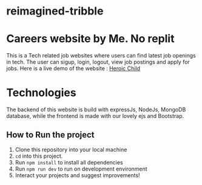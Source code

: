 # reimagined-tribble
# Careers website by Me. No replit

This is a Tech related job websites where users can find latest job openings in tech. The user can sigup, login, logout, view job postings and apply for jobs. 
Here is a live demo of the website : [Heroic Child](https://heroicchild-careers.onrender.com/)

# Technologies
The backend of this website is build with expressJs, NodeJs, MongoDB database, while the frontend is made with our lovely ejs and Bootstrap.

## How to Run the project

1. Clone this repository into your local machine
2. `cd` into this project.
3. Run `npm install` to install all dependencies
4. Run `npm run dev` to run on development environment
5. Interact your projects and suggest improvements!
